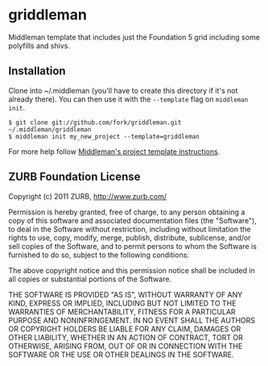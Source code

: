 griddleman
==========

Middleman template that includes just the Foundation 5 grid including some polyfills and shivs.

## Installation ##

Clone into ~/.middleman (you'll have to create this directory if it's not already there). You can then use it with the `--template` flag on `middleman init`.

    $ git clone git://github.com/fork/griddleman.git ~/.middleman/griddleman
    $ middleman init my_new_project --template=griddleman

For more help follow [Middleman's project template instructions](http://middlemanapp.com/getting-started/welcome/).

## ZURB Foundation License ##

Copyright (c) 2011 ZURB, http://www.zurb.com/

Permission is hereby granted, free of charge, to any person obtaining
a copy of this software and associated documentation files (the
"Software"), to deal in the Software without restriction, including
without limitation the rights to use, copy, modify, merge, publish,
distribute, sublicense, and/or sell copies of the Software, and to
permit persons to whom the Software is furnished to do so, subject to
the following conditions:

The above copyright notice and this permission notice shall be
included in all copies or substantial portions of the Software.

THE SOFTWARE IS PROVIDED "AS IS", WITHOUT WARRANTY OF ANY KIND,
EXPRESS OR IMPLIED, INCLUDING BUT NOT LIMITED TO THE WARRANTIES OF
MERCHANTABILITY, FITNESS FOR A PARTICULAR PURPOSE AND
NONINFRINGEMENT. IN NO EVENT SHALL THE AUTHORS OR COPYRIGHT HOLDERS BE
LIABLE FOR ANY CLAIM, DAMAGES OR OTHER LIABILITY, WHETHER IN AN ACTION
OF CONTRACT, TORT OR OTHERWISE, ARISING FROM, OUT OF OR IN CONNECTION
WITH THE SOFTWARE OR THE USE OR OTHER DEALINGS IN THE SOFTWARE.

